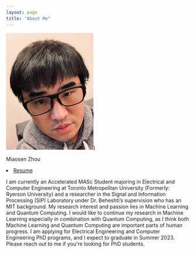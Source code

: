 ```yaml
---
layout: page
title: "About Me"
---
```


![miaosen](miaosen.jpg))

Miaosen Zhou

<li class="inline-block">
  <a
    target="_blank"
    class="align-middle link-primary mr-2 mr-lg-0 ml-lg-2"
    href="miaosen.pdf"
    >Resume</a
  >
</li>


I am currently an Accelerated MASc Student majoring in Electrical and Computer Engineering at  Toronto Metropolitan University (Formerly: Ryerson University) and a researcher in the Signal and Information Processing (SIP) Laboratory under Dr. Beheshti’s supervision who has an MIT background. My research interest and passion lies in Machine Learning and Quantum Computing. I would like to continue my research in Machine Learning especially in combination with Quantum Computing, as I think both Machine Learning and Quantum Computing are important parts of human progress. I am applying for Electrical Engineering and Computer Engineering PhD programs, and I expect to graduate in Summer 2023. Please reach out to me if you're looking for PhD students.

